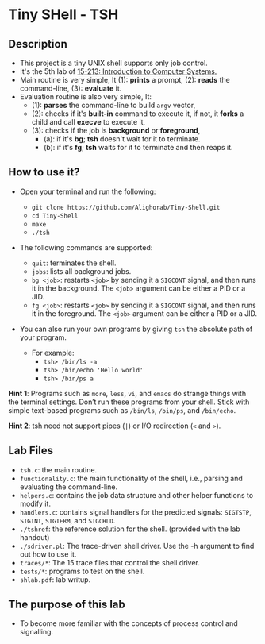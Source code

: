 # Tiny SHell - TSH


## Description

- This project is a tiny UNIX shell supports only job control.
- It's the 5th lab of [15-213: Introduction to Computer Systems.](https://www.cs.cmu.edu/afs/cs.cmu.edu/academic/class/15213-f15/www/schedule.html)
- Main routine is very simple, It (1): **prints** a prompt, (2): **reads** the command-line, (3): **evaluate** it.
- Evaluation routine is also very simple, It: 
    - (1): **parses** the command-line to build `argv` vector, 
    - (2): checks if it's **built-in** command to execute it, if not, it **forks** a child and call **execve** to execute it, 
    - (3): checks if the job is **background** or **foreground**,
        - (a): if it's **bg**; **tsh** doesn't wait for it to terminate.
        - (b): if it's **fg**; **tsh** waits for it to terminate and then reaps it.


## How to use it?
- Open your terminal and run the following:
    - `git clone https://github.com/Alighorab/Tiny-Shell.git`
    - `cd Tiny-Shell`
    - `make`
    - `./tsh`
- The following commands are supported:
    - `quit`: terminates the shell.
    - `jobs`: lists all background jobs.
    - `bg <job>`: restarts `<job>` by sending it a `SIGCONT` signal, and then runs it in the background. The `<job>` argument can be either a PID or a JID.
    - `fg <job>`: restarts `<job>` by sending it a `SIGCONT` signal, and then runs it in the foreground. The `<job>` argument can be either a PID or a JID.

- You can also run your own programs by giving `tsh` the absolute path of your program.
    - For example:
        - `tsh> /bin/ls -a`
        - `tsh> /bin/echo 'Hello world'`
        - `tsh> /bin/ps a`

**Hint 1**: Programs such as `more`, `less`, `vi`, and `emacs` do strange things with the terminal settings. Don’t run these programs from your shell. Stick with simple text-based programs such as `/bin/ls`, `/bin/ps`, and `/bin/echo`.

**Hint 2**: tsh need not support pipes (`|`) or I/O redirection (`<` and `>`).

## Lab Files

- `tsh.c`: the main routine.
- `functionality.c`: the main functionality of the shell, i.e., parsing and evaluating the command-line.
- `helpers.c`: contains the job data structure and other helper functions to modify it.
- `handlers.c`: contains signal handlers for the predicted signals: `SIGTSTP`, `SIGINT`, `SIGTERM`, and `SIGCHLD`.
- `./tshref`: the reference solution for the shell. (provided with the lab handout)
- `./sdriver.pl`: The trace-driven shell driver. Use the -h argument to find out how to use it.
- `traces/*`: The 15 trace files that control the shell driver.
- `tests/*`: programs to test on the shell.
- `shlab.pdf`: lab writup.

## The purpose of this lab

- To become more familiar with the concepts of process control and signalling. 
